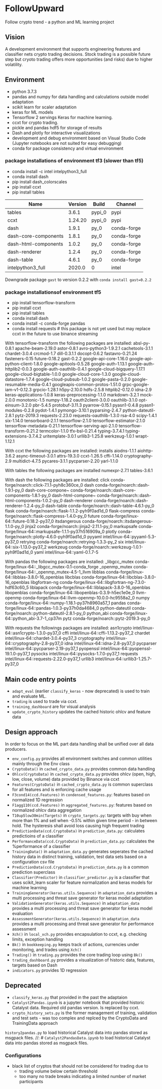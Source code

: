 # FollowUpward

Follow crypto trend - a python and ML learning project

## Vision

A development environment that supports engineering features and classifier nets crypto trading decisions.
Stock trading is a possible future step but cryoto trading offers more opportunities (and risks) due to higher volatility.

## Environment

- python 3.7.3
- pandas and numpy for data handling and calculations outside model adaptation
- scikit learn for scaler adaptation
- keras for ML models
- Tensorflow 2 servings Keras for machine learning.
- ccxt for crypto trading.
- pickle and pandas hdf5 for storage of results
- Dash and plotly for interactive visualizations
- development and debug environment based on Visual Studio Code (Jupyter notebooks are not suited for easy debugging)
- conda for package consistency and virtual environment

### package installations of environment tf3 (slower than tf5)

- conda install -c intel intelpython3_full
- conda install dash
- pip install dash_colorscales
- pip install ccxt
- pip install tables

|Name                     | Version           |        Build  | Channel
|-------------------------|-------------------|---------------|-----------
|tables                   | 3.6.1             |       pypi_0  | pypi
|ccxt                     | 1.24.20           |       pypi_0  | pypi
|dash                     | 1.9.1             |        py_0   | conda-forge
|dash-core-components     | 1.8.1             |        py_0   | conda-forge
|dash-html-components     | 1.0.2             |        py_0   | conda-forge
|dash-renderer            | 1.2.4             |        py_0   | conda-forge
|dash-table               | 4.6.1             |        py_0   | conda-forge
|intelpython3_full        | 2020.0            |           0   | intel

Downgrade package `gast` to version 0.2.2 with `conda install gast=0.2.2`

### package installationsof environment tf5

- pip install tensorflow-transform
- pip install ccxt
- pip install tables
- conda install dash
- conda install -c conda-forge pandas
- conda install requests  # this package is not yet used but may replace ccxt in the future to use binance streaming

With tensorflow-transform the following packages are installed: absl-py-0.8.1 apache-beam-2.19.0 astor-0.8.1 avro-python3-1.9.2.1 cachetools-3.1.1 chardet-3.0.4 crcmod-1.7 dill-0.3.1.1 docopt-0.6.2 fastavro-0.21.24 fasteners-0.15 future-0.18.2 gast-0.2.2 google-api-core-1.16.0 google-api-python-client-1.8.0 google-apitools-0.5.28 google-auth-1.13.1 google-auth-httplib2-0.0.3 google-auth-oauthlib-0.4.1 google-cloud-bigquery-1.17.1 google-cloud-bigtable-1.0.0 google-cloud-core-1.3.0 google-cloud-datastore-1.7.4 google-cloud-pubsub-1.0.2 google-pasta-0.2.0 google-resumable-media-0.4.1 googleapis-common-protos-1.51.0 grpc-google-iam-v1-0.12.3 grpcio-1.28.1 h5py-2.10.0 hdfs-2.5.8 httplib2-0.12.0 idna-2.9 keras-applications-1.0.8 keras-preprocessing-1.1.0 markdown-3.2.1 mock-2.0.0 monotonic-1.5 numpy-1.18.2 oauth2client-3.0.0 oauthlib-3.1.0 opt-einsum-3.2.0 pbr-5.4.5 protobuf-3.11.3 pyarrow-0.15.1 pyasn1-0.4.8 pyasn1-modules-0.2.8 pydot-1.4.1 pymongo-3.10.1 pyparsing-2.4.7 python-dateutil-2.8.1 pytz-2019.3 requests-2.23.0 requests-oauthlib-1.3.0 rsa-4.0 scipy-1.4.1 six-1.14.0 tensorboard-2.1.1 tensorflow-2.1.0 tensorflow-estimator-2.1.0 tensorflow-metadata-0.21.1 tensorflow-serving-api-2.1.0 tensorflow-transform-0.21.2 termcolor-1.1.0 tfx-bsl-0.21.4 typing-3.7.4.1 typing-extensions-3.7.4.2 uritemplate-3.0.1 urllib3-1.25.8 werkzeug-1.0.1 wrapt-1.12.1

With ccxt the following packages are installed: installs aiodns-1.1.1 aiohttp-3.6.2 async-timeout-3.0.1 attrs-19.3.0 ccxt-1.26.5 cffi-1.14.0 cryptography-2.9 multidict-4.7.5 pycares-3.1.1 pycparser-2.20 yarl-1.1.0

With tables the following packages are installed numexpr-2.7.1 tables-3.6.1

With dash the following packages are installed:
  click              conda-forge/noarch::click-7.1.1-pyh8c360ce_0
  dash               conda-forge/noarch::dash-1.9.1-py_0
  dash-core-compone~ conda-forge/noarch::dash-core-components-1.8.1-py_0
  dash-html-compone~ conda-forge/noarch::dash-html-components-1.0.2-py_0
  dash-renderer      conda-forge/noarch::dash-renderer-1.2.4-py_0
  dash-table         conda-forge/noarch::dash-table-4.6.1-py_0
  flask              conda-forge/noarch::flask-1.1.2-pyh9f0ad1d_0
  flask-compress     conda-forge/noarch::flask-compress-1.4.0-py_0
  future             conda-forge/linux-64::future-0.18.2-py37_0
  itsdangerous       conda-forge/noarch::itsdangerous-1.1.0-py_0
  jinja2             conda-forge/noarch::jinja2-2.11.1-py_0
  markupsafe         conda-forge/linux-64::markupsafe-1.1.1-py37h516909a_0
  plotly             conda-forge/noarch::plotly-4.6.0-pyh9f0ad1d_0
  pyyaml             intel/linux-64::pyyaml-5.3-py37_0
  retrying           conda-forge/noarch::retrying-1.3.3-py_2
  six                intel/linux-64::six-1.13.0-py37_2
  werkzeug           conda-forge/noarch::werkzeug-1.0.1-pyh9f0ad1d_0
  yaml               intel/linux-64::yaml-0.1.7-5

With pandas the following packages are installed:
  _libgcc_mutex      conda-forge/linux-64::_libgcc_mutex-0.1-conda_forge
  _openmp_mutex      conda-forge/linux-64::_openmp_mutex-4.5-1_llvm
  libblas            conda-forge/linux-64::libblas-3.8.0-16_openblas
  libcblas           conda-forge/linux-64::libcblas-3.8.0-16_openblas
  libgfortran-ng     conda-forge/linux-64::libgfortran-ng-7.3.0-hdf63c60_5
  liblapack          conda-forge/linux-64::liblapack-3.8.0-16_openblas
  libopenblas        conda-forge/linux-64::libopenblas-0.3.9-h5ec1e0e_0
  llvm-openmp        conda-forge/linux-64::llvm-openmp-10.0.0-hc9558a2_0
  numpy              conda-forge/linux-64::numpy-1.18.1-py37h8960a57_1
  pandas             conda-forge/linux-64::pandas-1.0.3-py37h0da4684_0
  python-dateutil    conda-forge/noarch::python-dateutil-2.8.1-py_0
  python_abi         conda-forge/linux-64::python_abi-3.7-1_cp37m
  pytz               conda-forge/noarch::pytz-2019.3-py_0

With requests the followings packages are installed:
  asn1crypto         intel/linux-64::asn1crypto-1.3.0-py37_0
  cffi               intel/linux-64::cffi-1.13.2-py37_2
  chardet            intel/linux-64::chardet-3.0.4-py37_3
  cryptography       intel/linux-64::cryptography-2.8-py37_0
  idna               intel/linux-64::idna-2.8-py37_0
  pycparser          intel/linux-64::pycparser-2.19-py37_1
  pyopenssl          intel/linux-64::pyopenssl-19.1.0-py37_1
  pysocks            intel/linux-64::pysocks-1.7.0-py37_1
  requests           intel/linux-64::requests-2.22.0-py37_1
  urllib3            intel/linux-64::urllib3-1.25.7-py37_0

## Main code entry points

- `adapt_eval` (earlier `classify_keras` - now deprecated) is used to train and evaluate ML.
- `trading` is used to trade via ccxt.
- `training_dashboard` are for visual analysis
- `update_crypto_history` updates the cached historic ohlcv and feature data

## Design approach

In order to focus on the ML part data handling shall be unified over all data producers.

- `env_config.py` provides all environment switches and common utilities mainly through the Env class
- `CryptoData()` in `cached_crypto_data.py` provides common data handling
- `Ohlcv(CryptoData)` in `cached_crypto_data.py` provides ohlcv (open, high, low, close, volume) data provided by Binance via ccxt
- `Features(CryptoData)` in `cached_crypto_data.py` is common superclass for all features and is enforcing cache usage
- `F3cond14(ccd.Features)` in `condensed_features.py`: features based on normalized 1D regression
- `F1agg110(ccd.Features)` in `aggregated_features.py`: features based on normalized ohlcv data aggregation
- `T10up5low30min(Targets)` in `crypto_targets.py`: targets with buy when more than 1% and sell when -0.5% within given time period - in between hold. The hysteresis shall avoid loss causing high frequent trading
- `PredictionData(ccd.CryptoData)` in `prediction_data.py`: calculates predictioins of a classifier
- `PerformanceData(ccd.CryptoData)` in `prediction_data.py`: calculates the %performance of a classifier
- `TrainingData()` in `adaptation_data.py` generates seperates the cached history data in distinct training, validation, test data sets based on a configuration csv file
- `PredictionData(ccd.CryptoData)` in `prediction_data.py` is a common prediction superclass
- `Classifier(Predictor)` in `classifier_predictor.py` is a classifier that uses scikit_learn scaler for feature normalization and keras models for machine learning
- `TrainingGenerator(keras.utils.Sequence)` in `adaptation_data` provides a multi processing and threat save generator for keras model adaptation
- `ValidationGenerator(keras.utils.Sequence)` in `adaptation_data` provides a multi processing and threat save generator for keras model evaluation
- `AssessmentGenerator(keras.utils.Sequence)` in `adaptation_data` provides a multi processing and threat save generator for performance assessment
- `Xch()` in `local_xch.py` provides encapsulation to ccxt, e.g. checking limits, exception handling
- `Bk()` in `bookkeeping.py` keeps track of actions, currencies under monitoring, and trades using `Xch()`
- `Trading()` in `trading.py` provides the core trading loop using `Bk()`
- `trading_dashboard.py` provides a visualization of historic data, features, targets based on Dash
- `indicators.py` provides 1D regression

## Deprecated

- `classify_keras.py` that provided in the past the adaptaion
- `Catalyst2Pandas.ipynb` is a jupyter notebook that provided historic Catalyst data. Required old pandas version. Is replaced by ccxt.
- `crypto_history_sets.py` is the former management of training, validation and test sets - was too complex and replced by the CryptoData and TrainingData approach

`history2pandas.py` to load historical Catalyst data into pandas stored as msgpack files.
//: # `Catalyst2PandasData.ipynb` to load historical Catalyst data into pandas stored as msgpack files.

### Configurations

- black list of cryptos that should not be considered for trading due to
  - trading volume below certain threshold
  - too many no trade breaks indicating  a limited number of market participants
